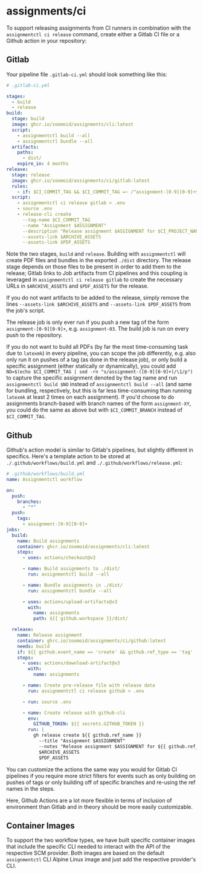 # assignments/ci

To support releasing assignments from CI runners in combination with the `assignmentctl ci release` command,
create either a Gitlab CI file or a Github action in your repository:

## Gitlab

Your pipeline file `.gitlab-ci.yml` should look something like this:

```yaml
# .gitlab-ci.yml

stages:
  - build
  - release
build:
  stage: build
  image: ghcr.io/zoomoid/assignments/cli:latest
  script:
    - assignmentctl build --all
    - assignmentctl bundle --all
  artifacts:
    paths:
      - dist/
    expire_in: 4 months
release:
  stage: release
  image: ghcr.io/zoomoid/assignments/ci/gitlab:latest
  rules:
    - if: $CI_COMMIT_TAG && $CI_COMMIT_TAG =~ /^assignment-[0-9][0-9]+$/
  script:
    - assignmentctl ci release gitlab > .env
    - source .env
    - release-cli create
      --tag-name $CI_COMMIT_TAG
      --name "Assignment $ASSIGNMENT"
      --description "Release assignment $ASSIGNMENT for $CI_PROJECT_NAME from CI"
      --assets-link $ARCHIVE_ASSETS
      --assets-link $PDF_ASSETS
```

Note the two stages, `build` and `release`. Building with `assignmentctl` will create PDF files and bundles in the exported `./dist`
directory. The release stage depends on those files to be present in order to add them to the release; Gitlab links to Job artifacts
from CI pipelines and this coupling is leveraged in `assignmentctl ci release gitlab` to create the necessary URLs in `$ARCHIVE_ASSETS`
and `$PDF_ASSETS` for the release.

If you do not want artifacts to be added to the release, simply remove the lines `--assets-link $ARCHIVE_ASSETS` and `--assets-link $PDF_ASSETS`
from the job's script.

The release job is only ever run if you push a new tag of the form `assignment-[0-9][0-9]+`, e.g. `assignment-03`. The build job is run on
every push to the repository.

If you do not want to build all PDFs (by far the most time-consuming task due to `latexmk`) in every pipeline, you can scope the job differently,
e.g. also only run it on pushes of a tag (as done in the release job), or only build a specific assignment (either statically or dynamically),
you could add `NO=$(echo $CI_COMMIT_TAG | sed -rn "s/assignment-([0-9][0-9]+)/\1/p")` to capture the specific assignment denoted by the tag name and
run `assignmentctl build $NO` instead of `assignmentctl build --all` (and same for bundling, respectively, but this is far less time-consuming than
running `latexmk` at least 2 times on each assignment). If you'd choose to do assignments branch-based with branch names of the form `assignment-XY`,
you could do the same as above but with `$CI_COMMIT_BRANCH` instead of `$CI_COMMIT_TAG`.

## Github

Github's action model is similar to Gitlab's pipelines, but slightly different in specifics. Here's a template action to be stored at
`./.github/workflows/build.yml` and `./.github/workflows/release.yml`:

```yaml
# .github/workflows/build.yml
name: Assignmentctl workflow

on:
  push:
    branches:
      - "*"
  push:
    tags:
      - assignment-[0-9][0-9]+
jobs:
  build:
    name: Build assignments
    container: ghcr.io/zoomoid/assignments/cli:latest
    steps:
      - uses: actions/checkout@v2

      - name: Build assignments to ./dist/
        run: assignmentctl build --all

      - name: Bundle assignments in ./dist/
        run: assignmentctl bundle --all

      - uses: actions/upload-artifacts@v3
        with:
          name: assignments
          path: ${{ github.workspace }}/dist/

  release:
    name: Release assignment
    container: ghrc.io/zoomoid/assignments/ci/github:latest
    needs: build
    if: ${{ github.event_name == 'create' && github.ref_type == 'tag'  }}
    steps:
      - uses: actions/download-artifact@v3
        with:
          name: assignments

      - name: Create pre-release file with release data
        run: assignmentctl ci release github > .env

      - run: source .env

      - name: Create release with github-cli
        env:
          GITHUB_TOKEN: ${{ secrets.GITHUB_TOKEN }}
        run: |
          gh release create ${{ github.ref_name }}
            --title "Assignment $ASSIGNMENT"
            --notes "Release assignment $ASSIGNMENT for ${{ github.ref_name }} from CI"
            $ARCHIVE_ASSETS
            $PDF_ASSETS
```

You can customize the actions the same way you would for Gitlab CI pipelines if you require more strict filters for events such as
only building on pushes of tags or only building off of specific branches and re-using the ref names in the steps.

Here, Github Actions are a lot more flexible in terms of inclusion of environment than Gitlab and in theory should be more easily 
customizable.

## Container Images

To support the two workflow types, we have built specific container images that include the specific CLI needed to interact with
the API of the respective SCM provider. Both images are based on the default `assignmentctl` CLI Alpine Linux image and just add
the respective provider's CLI.
